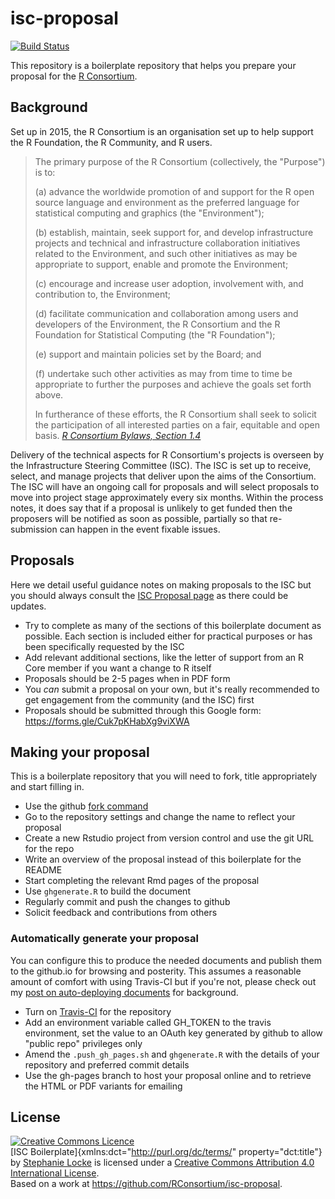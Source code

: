# isc-proposal

[![Build Status](https://travis-ci.org/stephlocke/isc-proposal.svg?branch=master)](https://travis-ci.org/stephlocke/isc-proposal)

This repository is a boilerplate repository that helps you prepare your proposal for the [R Consortium](https://www.r-consortium.org).

## Background

Set up in 2015, the R Consortium is an organisation set up to help support the R Foundation, the R Community, and R users.

> The primary purpose of the R Consortium (collectively, the "Purpose") is to:
>
> (a) advance the worldwide promotion of and support for the R open source language and environment as the preferred language for statistical computing and graphics (the "Environment");
>
> (b) establish, maintain, seek support for, and develop infrastructure projects and technical and infrastructure collaboration initiatives related to the Environment, and such other initiatives as may be appropriate to support, enable and promote the Environment;
>
> (c) encourage and increase user adoption, involvement with, and contribution to, the Environment;
>
> (d) facilitate communication and collaboration among users and developers of the Environment, the R Consortium and the R Foundation for Statistical Computing (the "R Foundation");
>
> (e) support and maintain policies set by the Board; and
>
> (f) undertake such other activities as may from time to time be appropriate to further the purposes and achieve the goals set forth above.
>
> In furtherance of these efforts, the R Consortium shall seek to solicit the participation of all interested parties on a fair, equitable and open basis.
> [*R Consortium Bylaws, Section 1.4*](https://bylaws.r-consortium.org)

Delivery of the technical aspects for R Consortium's projects is overseen by the Infrastructure Steering Committee (ISC).
The ISC is set up to receive, select, and manage projects that deliver upon the aims of the Consortium.
The ISC will have an ongoing call for proposals and will select proposals to move into project stage approximately every six months.
Within the process notes, it does say that if a proposal is unlikely to get funded then the proposers will be notified as soon as possible, partially so that re-submission can happen in the event fixable issues.

## Proposals

Here we detail useful guidance notes on making proposals to the ISC but you should always consult the [ISC Proposal page](https://www.r-consortium.org/about/isc/proposals) as there could be updates.

-   Try to complete as many of the sections of this boilerplate document as possible. Each section is included either for practical purposes or has been specifically requested by the ISC
-   Add relevant additional sections, like the letter of support from an R Core member if you want a change to R itself
-   Proposals should be 2-5 pages when in PDF form
-   You *can* submit a proposal on your own, but it's really recommended to get engagement from the community (and the ISC) first
-   Proposals should be submitted through this Google form: <https://forms.gle/Cuk7pKHabXg9viXWA>

## Making your proposal

This is a boilerplate repository that you will need to fork, title appropriately and start filling in.

-   Use the github [fork command](https://github.com/stephlocke/isc-proposal#fork-destination-box)
-   Go to the repository settings and change the name to reflect your proposal
-   Create a new Rstudio project from version control and use the git URL for the repo
-   Write an overview of the proposal instead of this boilerplate for the README
-   Start completing the relevant Rmd pages of the proposal
-   Use `ghgenerate.R` to build the document
-   Regularly commit and push the changes to github
-   Solicit feedback and contributions from others

### Automatically generate your proposal

You can configure this to produce the needed documents and publish them to the github.io for browsing and posterity.
This assumes a reasonable amount of comfort with using Travis-CI but if you're not, please check out my [post on auto-deploying documents](http://itsalocke.com/automated-documentation-hosting-on-github-via-travis-ci/) for background.

-   Turn on [Travis-CI](https://travis-ci.org) for the repository
-   Add an environment variable called GH_TOKEN to the travis environment, set the value to an OAuth key generated by github to allow "public repo" privileges only
-   Amend the `.push_gh_pages.sh` and `ghgenerate.R` with the details of your repository and preferred commit details
-   Use the gh-pages branch to host your proposal online and to retrieve the HTML or PDF variants for emailing

## License

<a rel="license" href="http://creativecommons.org/licenses/by/4.0/"><img src="https://i.creativecommons.org/l/by/4.0/88x31.png" alt="Creative Commons Licence" style="border-width:0"/></a><br />[ISC Boilerplate]{xmlns:dct="http://purl.org/dc/terms/" property="dct:title"} by <a xmlns:cc="http://creativecommons.org/ns#" href="https://github.com/stephlocke" property="cc:attributionName" rel="cc:attributionURL">Stephanie Locke</a> is licensed under a <a rel="license" href="http://creativecommons.org/licenses/by/4.0/">Creative Commons Attribution 4.0 International License</a>.<br />Based on a work at <a xmlns:dct="http://purl.org/dc/terms/" href="https://github.com/RConsortium/isc-proposal" rel="dct:source">https://github.com/RConsortium/isc-proposal</a>.
